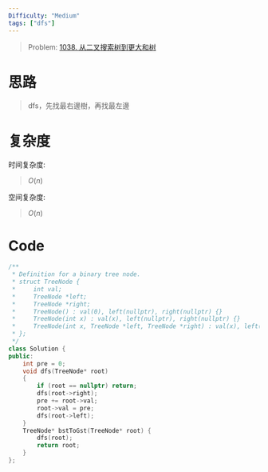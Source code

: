 ```yaml
---
Difficulty: "Medium"
tags: ["dfs"]
---
```


> Problem: [1038. 从二叉搜索树到更大和树](https://leetcode.cn/problems/binary-search-tree-to-greater-sum-tree/description/)

# 思路

> dfs，先找最右邊樹，再找最左邊

# 复杂度

时间复杂度:
> $O(n)$

空间复杂度:
> $O(n)$



# Code
```C++ []
/**
 * Definition for a binary tree node.
 * struct TreeNode {
 *     int val;
 *     TreeNode *left;
 *     TreeNode *right;
 *     TreeNode() : val(0), left(nullptr), right(nullptr) {}
 *     TreeNode(int x) : val(x), left(nullptr), right(nullptr) {}
 *     TreeNode(int x, TreeNode *left, TreeNode *right) : val(x), left(left), right(right) {}
 * };
 */
class Solution {
public:
    int pre = 0;
    void dfs(TreeNode* root)
    {
        if (root == nullptr) return;
        dfs(root->right);
        pre += root->val;
        root->val = pre;
        dfs(root->left);
    }
    TreeNode* bstToGst(TreeNode* root) {
        dfs(root);
        return root;
    }
};
```
  
